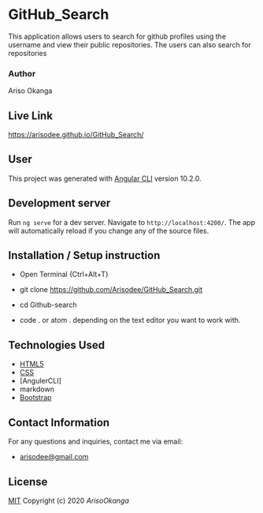 # GitHub_Search
This application allows users to search for github profiles using the username and view their public repositories. The users can also search for repositories

### Author
Ariso Okanga

## Live Link 
https://arisodee.github.io/GitHub_Search/

## User
This project was generated with [Angular CLI](https://github.com/angular/angular-cli) version 10.2.0.

## Development server

Run `ng serve` for a dev server. Navigate to `http://localhost:4200/`. The app will automatically reload if you change any of the source files.


## Installation / Setup instruction
* Open Terminal {Ctrl+Alt+T}

* git clone https://github.com/Arisodee/GitHub_Search.git

* cd Github-search

* code . or atom . depending on the text editor you want to work with.

## Technologies Used

* [HTML5](https://github.com/topics/html5)
* [CSS](https://github.com/topics/css3)
* [AngulerCLI]
* markdown
* [Bootstrap](https://github.com/topics/bootstrap)


## Contact Information 

For any questions and inquiries, contact me via email:
* arisodee@gmail.com

## License
[MIT](https://choosealicense.com/licenses/mit/)
Copyright (c) 2020 *ArisoOkanga*